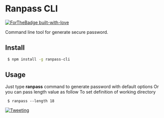 # Ranpass CLI

[![ForTheBadge built-with-love](http://ForTheBadge.com/images/badges/built-with-love.svg)](https://github.com/rajatxs)

Command line tool for generate secure password.

## Install
```sh
 $ npm install -g ranpass-cli
```

## Usage
Just type **ranpass** command to generate password with default options
Or you can pass length value as follow
To set definition of working directory
```
 $ ranpass --length 18
```

[![Tweeting](https://img.shields.io/twitter/url/http/shields.io.svg?style=social)](https://twitter.com/rajatxt)